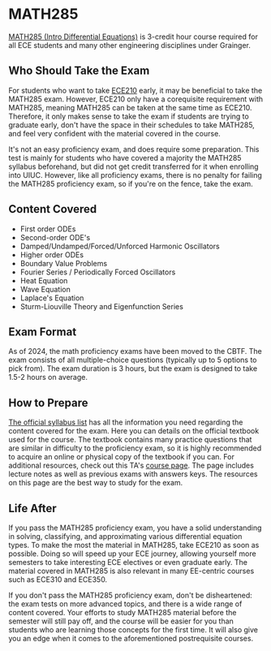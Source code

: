 # MATH285

[MATH285 (Intro Differential Equations)](../Course%20Wiki/MATH%20Course%20Offerings/MATH231.md) is 3-credit hour course required for all ECE students and many other engineering disciplines under Grainger.

## Who Should Take the Exam

For students who want to take [ECE210](../Course%20Wiki/ECE%20Course%20Offerings/ECE210.md) early, it may be beneficial to take the MATH285 exam. However, ECE210 only have a corequisite requirement with MATH285, meaning MATH285 can be taken at the same time as ECE210. Therefore, it only makes sense to take the exam if students are trying to graduate early, don't have the space in their schedules to take MATH285, and feel very confident with the material covered in the course.

It's not an easy proficiency exam, and does require some preparation. This test is mainly for students who have covered a majority the MATH285 syllabus beforehand, but did not get credit transferred for it when enrolling into UIUC. However, like all proficiency exams, there is no penalty for failing the MATH285 proficiency exam, so if you're on the fence, take the exam.

## Content Covered

- First order ODEs
- Second-order ODE's
- Damped/Undamped/Forced/Unforced Harmonic Oscillators
- Higher order ODEs
- Boundary Value Problems
- Fourier Series / Periodically Forced Oscillators
- Heat Equation
- Wave Equation
- Laplace's Equation
- Sturm-Liouville Theory and Eigenfunction Series

## Exam Format

As of 2024, the math proficiency exams have been moved to the CBTF. The exam consists of all multiple-choice questions (typically up to 5 options to pick from). The exam duration is 3 hours, but the exam is designed to take 1.5-2 hours on average.

## How to Prepare

[The official syllabus list](https://math.illinois.edu/resources/syllabus-math-285) has all the information you need regarding the content covered for the exam. Here you can details on the official textbook used for the course. The textbook contains many practice questions that are similar in difficulty to the proficiency exam, so it is highly recommended to acquire an online or physical copy of the textbook if you can. For additional resources, check out this TA's [course page](https://daesungk.github.io/teaching/math285-f20-uiuc/). The page includes lecture notes as well as previous exams with answers keys. The resources on this page are the best way to study for the exam.

## Life After

If you pass the MATH285 proficiency exam, you have a solid understanding in solving, classifying, and approximating various differential equation types. To make the most the material in MATH285, take ECE210 as soon as possible. Doing so will speed up your ECE journey, allowing yourself more semesters to take interesting ECE electives or even graduate early. The material covered in MATH285 is also relevant in many EE-centric courses such as ECE310 and ECE350.

If you don't pass the MATH285 proficiency exam, don't be disheartened: the exam tests on more advanced topics, and there is a wide range of content covered. Your efforts to study MATH285 material before the semester will still pay off, and the course will be easier for you than students who are learning those concepts for the first time. It will also give you an edge when it comes to the aforementioned postrequisite courses.
